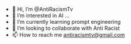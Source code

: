 - 👋 Hi, I’m @AntiRacismTv
- 👀 I’m interested in AI ...
- 🌱 I’m currently learning prompt engineering 
- 💞️ I’m looking to collaborate with Anti Racist
- 📫 How to reach me antiracismtv@gmail.com

<!---
AntiRacismTv/AntiRacismTv is a ✨ special ✨ repository because its `README.md` (this file) appears on your GitHub profile.
You can click the Preview link to take a look at your changes.
--->
